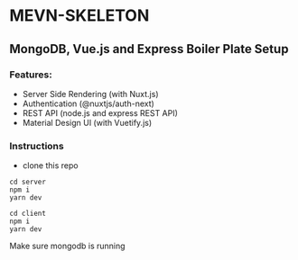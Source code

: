 # MEVN-SKELETON

## MongoDB, Vue.js and Express Boiler Plate Setup

### Features:
- Server Side Rendering (with Nuxt.js)
- Authentication (@nuxtjs/auth-next)
- REST API (node.js and express REST API)
- Material Design UI (with Vuetify.js)

### Instructions
- clone this repo

```
cd server
npm i
yarn dev
```

```
cd client
npm i
yarn dev
```

Make sure mongodb is running